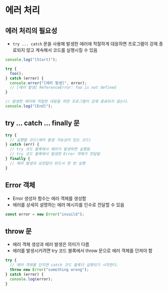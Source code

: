 # 에러 처리

## 에러 처리의 필요성

- `try ... catch` 문을 사용해 발생한 에러에 적절하게 대응하면 프로그램이 강제 종료되지 않고 계속해서 코드를 실행시킬 수 있음

```js
console.log("[Start]");

try {
  foo();
} catch (error) {
  console.error("[에러 발생]", error);
  // [에러 발생] ReferenceError: foo is not defined
}

// 발생한 에러에 적절한 대응을 하면 프로그램이 강제 종료되지 않는다.
console.log("[End]");
```

## try ... catch ... finally 문

```js
try {
  // 실행할 코드(에러 발생 가능성이 있는 코드)
} catch (err) {
  // try 코드 블록에서 에러가 발생하면 실행됨
  // try 코드 블록에서 발생한 Error 객체가 전달됨
} finally {
  // 에러 발생과 상관없이 반드시 한 번 실행
}
```

## Error 객체

- Error 생성자 함수는 에러 객체를 생성함
- 에러를 상세히 설명하는 에러 메시지를 인수로 전달할 수 있음

```js
const error = new Error("invaild");
```

## throw 문

- 에러 객체 생성과 에러 발생은 의미가 다름
- 에러를 발생시키려면 try 코드 블록에서 throw 문으로 에러 객체를 던져야 함

```js
try {
  // 에러 객체를 던지면 catch 코드 블록이 실행되기 시작한다.
  throw new Error("something wrong");
} catch (error) {
  console.log(error);
}
```
